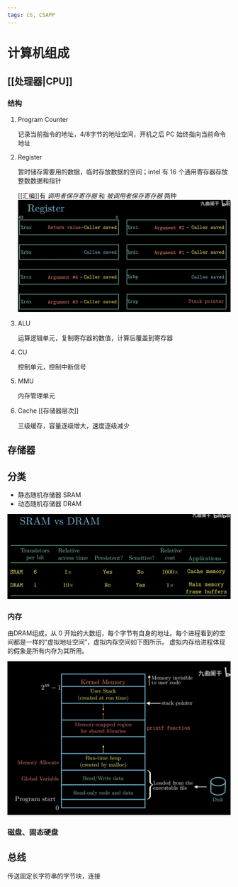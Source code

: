 ```yaml
---
tags: CS, CSAPP
---
```

# 计算机组成

## [[处理器|CPU]]

### 结构

1. Program Counter

    记录当前指令的地址，4/8字节的地址空间，开机之后 PC 始终指向当前命令地址

2. Register

    暂时储存需要用的数据，临时存放数据的空间；intel 有 16 个通用寄存器存放整数数据和指针

    [[汇编]]有 *调用者保存寄存器* 和 *被调用者保存寄存器* 两种
    ![寄存器的作用](../../attachments/寄存器.png)

3. ALU

    运算逻辑单元，复制寄存器的数值，计算后覆盖到寄存器

4. CU

    控制单元，控制中断信号

5. MMU

    内存管理单元

6. Cache [[存储器层次]]

    三级缓存，容量逐级增大，速度逐级减少

## 存储器

## 分类

- 静态随机存储器 SRAM
- 动态随机存储器 DRAM

![SRAM&DRAM](../../attachments/2022-06-02-22-07-36.png)

### 内存

由DRAM组成，从 0 开始的大数组，每个字节有自身的地址。每个进程看到的空间都是一样的“虚拟地址空间”，虚拟内存空间如下图所示。
虚拟内存给进程体现的假象是所有内存为其所用。

![img](../../attachments/vm.png)

### 磁盘、固态硬盘

## 总线

传送固定长字符串的字节块，连接
